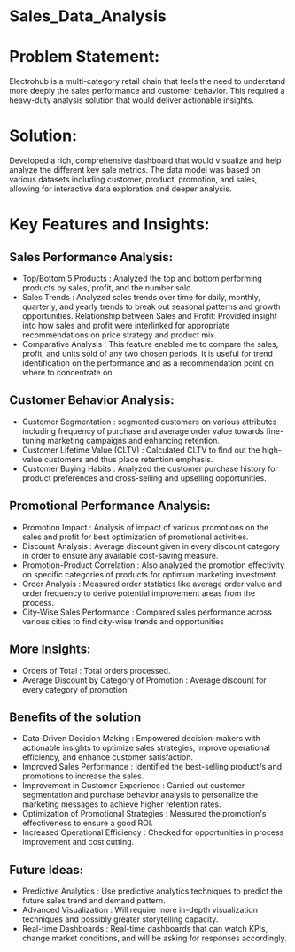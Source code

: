 # Sales_Data_Analysis

# Problem Statement:
Electrohub is a multi-category retail chain that feels the need to understand more deeply the sales performance and customer behavior. This required a heavy-duty analysis solution that would deliver actionable insights.

# Solution:
Developed a rich, comprehensive dashboard that would visualize and help analyze the different key sale metrics. The data model was based on various datasets including customer, product, promotion, and sales, allowing for interactive data exploration and deeper analysis.

# Key Features and Insights:

## Sales Performance Analysis:

- Top/Bottom 5 Products : Analyzed the top and bottom performing products by sales, profit, and the number sold.
- Sales Trends : Analyzed sales trends over time for daily, monthly, quarterly, and yearly trends to break out seasonal patterns and growth opportunities.
Relationship between Sales and Profit: Provided insight into how sales and profit were interlinked for appropriate recommendations on price strategy and product mix.
- Comparative Analysis : This feature enabled me to compare the sales, profit, and units sold of any two chosen periods. It is useful for trend identification on the performance and as a recommendation point on where to concentrate on.

## Customer Behavior Analysis:

- Customer Segmentation : segmented customers on various attributes including frequency of purchase and average order value towards fine-tuning marketing campaigns and enhancing retention.
- Customer Lifetime Value (CLTV) : Calculated CLTV to find out the high-value customers and thus place retention emphasis.
- Customer Buying Habits : Analyzed the customer purchase history for product preferences and cross-selling and upselling opportunities.

## Promotional Performance Analysis:

- Promotion Impact : Analysis of impact of various promotions on the sales and profit for best optimization of promotional activities.
- Discount Analysis : Average discount given in every discount category in order to ensure any available cost-saving measure.
- Promotion-Product Correlation : Also analyzed the promotion effectivity on specific categories of products for optimum marketing investment.
- Order Analysis : Measured order statistics like average order value and order frequency to derive potential improvement areas from the process.
- City-Wise Sales Performance : Compared sales performance across various cities to find city-wise trends and opportunities

## More Insights:
- Orders of Total : Total orders processed.
- Average Discount by Category of Promotion : Average discount for every category of promotion.
 

## Benefits of the solution

- Data-Driven Decision Making : Empowered decision-makers with actionable insights to optimize sales strategies, improve operational efficiency, and enhance customer satisfaction.
- Improved Sales Performance : Identified the best-selling product/s and promotions to increase the sales.
- Improvement in Customer Experience : Carried out customer segmentation and purchase behavior analysis to personalize the marketing messages to achieve higher retention rates.
- Optimization of Promotional Strategies : Measured the promotion's effectiveness to ensure a good ROI.
- Increased Operational Efficiency : Checked for opportunities in process improvement and cost cutting.
 
## Future Ideas:
- Predictive Analytics : Use predictive analytics techniques to predict the future sales trend and demand pattern.
- Advanced Visualization : Will require more in-depth visualization techniques and possibly greater storytelling capacity.
- Real-time Dashboards : Real-time dashboards that can watch KPIs, change market conditions, and will be asking for responses accordingly.
